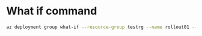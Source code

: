 # What if command

```bash
az deployment group what-if --resource-group testrg --name rollout01 --template-uri https://myresource/azuredeploy.json --parameters @myparameters.json
```
